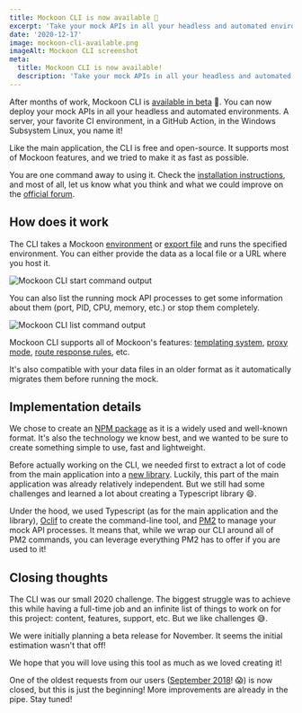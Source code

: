 ```yaml
---
title: Mockoon CLI is now available 🥳
excerpt: 'Take your mock APIs in all your headless and automated environments with the new CLI: servers, CI, GitHub Action, WSL, etc.'
date: '2020-12-17'
image: mockoon-cli-available.png
imageAlt: Mockoon CLI screenshot
meta:
  title: Mockoon CLI is now available!
  description: 'Take your mock APIs in all your headless and automated environments with the new CLI: servers, CI, GitHub Action, WSL, etc.'
---
```


After months of work, Mockoon CLI is [available in beta](https://github.com/mockoon/cli) 🚀. You can now deploy your mock APIs in all your headless and automated environments. A server, your favorite CI environment, in a GitHub Action, in the Windows Subsystem Linux, you name it!

Like the main application, the CLI is free and open-source. It supports most of Mockoon features, and we tried to make it as fast as possible.

You are one command away to using it. Check the [installation instructions](https://github.com/mockoon/cli#installation), and most of all, let us know what you think and what we could improve on the [official forum](https://github.com/mockoon/cli/discussions).

## How does it work

The CLI takes a Mockoon [environment](docs:mockoon-data-files/sharing-mock-api-files) or [export file](docs:mockoon-data-files/import-export-mockoon-format) and runs the specified environment. You can either provide the data as a local file or a URL where you host it.

![Mockoon CLI start command output](/images/blog/cli-available/cli-mockoon-start.png)

You can also list the running mock API processes to get some information about them (port, PID, CPU, memory, etc.) or stop them completely.

![Mockoon CLI list command output](/images/blog/cli-available/cli-mockoon-list.png)

Mockoon CLI supports all of Mockoon's features: [templating system](https://mockoon.com/docs/latest/templating/overview/), [proxy mode](https://mockoon.com/docs/latest/proxy-mode/), [route response rules](https://mockoon.com/docs/latest/route-responses/dynamic-rules/), etc.

It's also compatible with your data files in an older format as it automatically migrates them before running the mock.

## Implementation details

We chose to create an [NPM package](https://www.npmjs.com/package/@mockoon/cli) as it is a widely used and well-known format. It's also the technology we know best, and we wanted to be sure to create something simple to use, fast and lightweight.

Before actually working on the CLI, we needed first to extract a lot of code from the main application into a [new library](https://github.com/mockoon/commons). Luckily, this part of the main application was already relatively independent. But we still had some challenges and learned a lot about creating a Typescript library 😄.

Under the hood, we used Typescript (as for the main application and the library), [Oclif](https://oclif.io/) to create the command-line tool, and [PM2](https://pm2.keymetrics.io/docs/usage/pm2-api/) to manage your mock API processes.
It means that, while we wrap our CLI around all of PM2 commands, you can leverage everything PM2 has to offer if you are used to it!

## Closing thoughts

The CLI was our small 2020 challenge. The biggest struggle was to achieve this while having a full-time job and an infinite list of things to work on for this project: content, features, support, etc. But we like challenges 😅.

We were initially planning a beta release for November. It seems the initial estimation wasn't that off!

We hope that you will love using this tool as much as we loved creating it!

One of the oldest requests from our users ([September 2018](https://github.com/mockoon/cli/issues/1)! 😱) is now closed, but this is just the beginning! More improvements are already in the pipe. Stay tuned!
